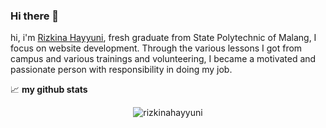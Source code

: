 ### Hi there 👋

hi, i'm [Rizkina Hayyuni](https://github.com/rizkinahayyuni/), fresh graduate from State Polytechnic of Malang, I focus on website development. Through the various lessons I got from campus and various trainings and volunteering, I became a motivated and passionate person with responsibility in doing my job.


📈 **my github stats**

<p align="center"> <img src="https://github-readme-stats.vercel.app/api?username=rizkinahayyuni&show_icons=true&theme=vue-dark" alt="rizkinahayyuni" />
